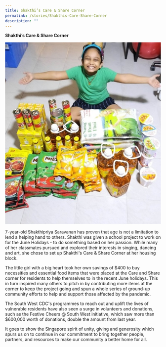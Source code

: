 ```yaml
---
title: Shakthi’s Care & Share Corner
permalink: /stories/Shakthis-Care-Share-Corner
description: ""
---
```




**Shakthi’s Care & Share Corner**

![Shakthi](/images/Stories/Shakthi-2.jpg)

7-year-old Shakthipriya Saravanan has proven that age is not a limitation to lend a helping hand to others. Shakthi was given a school project to work on for the June Holidays - to do something based on her passion. While many of her classmates pursued and explored their interests in singing, dancing and art, she chose to set up Shakthi's Care & Share Corner at her housing block.

The little girl with a big heart took her own savings of $400 to buy necessities and essential food items that were placed at the Care and Share corner for residents to help themselves to in the recent June holidays. This in turn inspired many others to pitch in by contributing more items at the corner to keep the project going and spun a whole series of ground-up community efforts to help and support those affected by the pandemic.

The South West CDC's programmes to reach out and uplift the lives of vulnerable residents have also seen a surge in volunteers and donations, such as the Festive Cheers @ South West initiative, which saw more than $600,000 worth of donations, double the amount from last year.

It goes to show the Singapore spirit of unity, giving and generosity which spurs us on to continue in our commitment to bring together people, partners, and resources to make our community a better home for all.

